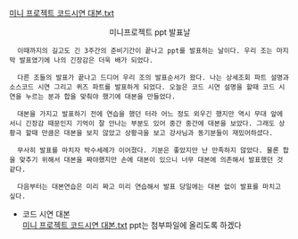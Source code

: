 [미니 프로젝트 코드시연 대본.txt](https://github.com/KimSang-Ui/KimSang-Ui.github.io/files/14210870/default.txt)<center>미니프로젝트 ppt 발표날</center>

      이때까지의 길고도 긴 3주간의 준비기간이 끝나고 ppt를 발표하는 날이다. 우리 조는 마지막 발표였기에 나의 긴장감은 더욱 배가 되었다.

      다른 조들의 발표가 끝나고 드디어 우리 조의 발표순서가 왔다. 나는 상세조회 파트 설명과 소스코드 시연 그리고 퀴즈 파트를 발표하게 되었다. 오늘은 코드 시연 설명을 할때 코드 시연을 누르는 분과 합을 맞춰야 했기에 대본을 만들었다.

      대본을 가지고 발표하기 전에 연습을 했던 터라 어느 정도 외우긴 했지만 역시 무대 앞에 서니 긴장감 때문인지 기억이 잘 안나는 부분도 있어 중간 중간에 대본을 보았다. 그래도 상황극 할때 만큼은 대본을 보지 않았고 상황극을 보고 강사님과 동기분들이 재밌어하셨다.

      무사히 발표를 마치자 박수세례가 이어졌다. 기분은 좋았지만 난 만족하지 않았다. 물론 합을 맞추기 위해서 대본을 짜야했지만 손에 대본이 있으니 너무 대본에 의존해서 발표했던 것 같다.

      다음부터는 대본연습은 미리 짜고 미리 연습해서 발표 당일에는 대본 없이 발표를 마치고 싶다. 

- 코드 시연 대본<br>
[미니 프로젝트 코드시연 대본.txt](https://github.com/KimSang-Ui/KimSang-Ui.github.io/files/14210875/default.txt)
ppt는 첨부파일에 올리도록 하겠다
